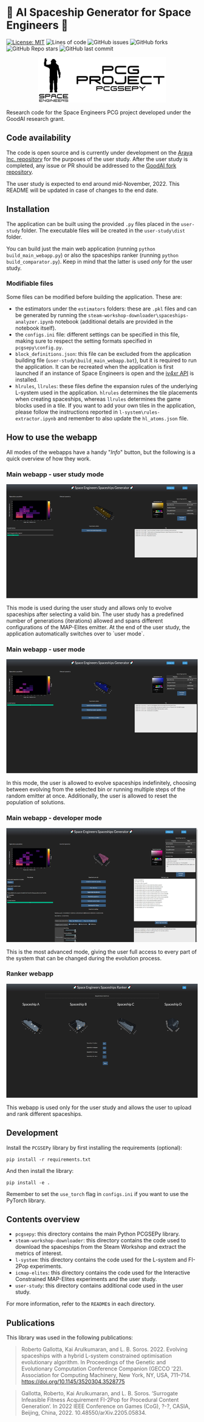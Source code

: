 # 🚀 AI Spaceship Generator for Space Engineers 🚀
[![License: MIT](https://img.shields.io/badge/License-MIT-yellow.svg)](https://opensource.org/licenses/MIT)
![Lines of code](https://img.shields.io/tokei/lines/github/arayabrain/space-engineers-ai-spaceship-generator)
![GitHub issues](https://img.shields.io/github/issues-raw/arayabrain/space-engineers-ai-spaceship-generator)
![GitHub forks](https://img.shields.io/github/forks/arayabrain/space-engineers-ai-spaceship-generator?style=social)
![GitHub Repo stars](https://img.shields.io/github/stars/arayabrain/space-engineers-ai-spaceship-generator?style=social)
![GitHub last commit](https://img.shields.io/github/last-commit/arayabrain/space-engineers-ai-spaceship-generator)

<p align="center">
  <img src="media/pcgsepy_banner.png" alt="pcgsepy_banner" height="120"/>
</p>
Research code for the Space Engineers PCG project developed under the GoodAI research grant.

## Code availability
The code is open source and is currently under development on the [Araya Inc. repository](https://github.com/arayabrain/space-engineers-ai-spaceship-generator) for the purposes of the user study. After the user study is completed, any issue or PR should be addressed to the [GoodAI fork repository](https://github.com/martinpoliak-goodai/space-engineers-ai-spaceship-generator).

The user study is expected to end around mid-November, 2022. This README will be updated in case of changes to the end date.

## Installation
The application can be built using the provided `.py` files placed in the `user-study` folder. The executable files will be created in the `user-study\dist` folder.

You can build just the main web application (running `python build_main_webapp.py`) or also the spaceships ranker (running `python build_comparator.py`). Keep in mind that the latter is used *only* for the user study.

### Modifiable files
Some files can be modified before building the application. These are:
- the estimators under the `estimators` folders: these are `.pkl` files and can be generated by running the `steam-workshop-downloader\spaceships-analyzer.ipynb` notebook (additional details are provided in the notebook itself).
- the `configs.ini` file: different settings can be specified in this file, making sure to respect the setting formats specified in `pcgsepy\config.py`.
- `block_definitions.json`: this file can be excluded from the application building file (`user-study\build_main_webapp.bat`), but it is required to run the application. It can be recreated when the application is first launched if an instance of Space Engineers is open and the [iv4xr API](https://github.com/iv4xr-project/iv4xr-se-plugin) is installed.
- `hlrules`, `llrules`: these files define the expansion rules of the underlying L-system used in the application. `hlrules` determines the tile placements when creating spaceships, whereas `llrules` determines the game blocks used in a tile. If you want to add your own tiles in the application, please follow the instructions reported in `l-system\rules-extractor.ipynb` and remember to also update the `hl_atoms.json` file.

## How to use the webapp
All modes of the webapps have a handy "*Info*" button, but the following is a quick overview of how they work.

### Main webapp - user study mode
<p align="center">
  <img src="media/UI_userstudy_preview.jpg" alt="ui_userstudy_preview" height="300"/>
</p>
This mode is used during the user study and allows only to evolve spaceships after selecting a valid bin. The user study has a predefined number of generations (iterations) allowed and spans different configurations of the MAP-Elites emitter. At the end of the user study, the application automatically switches over to `user mode`.

### Main webapp - user mode
<p align="center">
  <img src="media/UI_usermode_preview.jpg" alt="ui_usermode_preview" height="300"/>
</p>
In this mode, the user is allowed to evolve spaceships indefinitely, choosing between evolving from the selected bin or running multiple steps of the random emitter at once. Additionally, the user is allowed to reset the population of solutions.

### Main webapp - developer mode
<p align="center">
  <img src="media/UI_devmode_preview.jpg" alt="ui_devmode_preview" height="300"/>
</p>
This is the most advanced mode, giving the user full access to every part of the system that can be changed during the evolution process.

### Ranker webapp
<p align="center">
  <img src="media/UI_comparator_preview.jpg" alt="ui_comparator_preview" height="300"/>
</p>
This webapp is used only for the user study and allows the user to upload and rank different spaceships.

## Development
Install the `PCGSEPy` library by first installing the requirements (optional):
```
pip install -r requirements.txt
```
And then install the library:
```
pip install -e .
```
Remember to set the `use_torch` flag in `configs.ini` if you want to use the PyTorch library.

## Contents overview
- `pcgsepy`: this directory contains the main Python PCGSEPy library.
- `steam-workshop-downloader`: this directory contains the code used to download the spaceships from the Steam Workshop and extract the metrics of interest.
- `l-system`: this directory contains the code used for the L-system and FI-2Pop experiments.
- `icmap-elites`: this directory contains the code used for the Interactive Constrained MAP-Elites experiments and the user study.
- `user-study`: this directory contains additional code used in the user study.

For more information, refer to the `README`s in each directory.

## Publications
This library was used in the following publications:
> Roberto Gallotta, Kai Arulkumaran, and L. B. Soros. 2022. Evolving spaceships with a hybrid L-system constrained optimisation evolutionary algorithm. In Proceedings of the Genetic and Evolutionary Computation Conference Companion (GECCO '22). Association for Computing Machinery, New York, NY, USA, 711–714. https://doi.org/10.1145/3520304.3528775

> Gallotta, Roberto, Kai Arulkumaran, and L. B. Soros. ‘Surrogate Infeasible Fitness Acquirement FI-2Pop for Procedural Content Generation’. In 2022 IEEE Conference on Games (CoG), ?-?, CASIA, Beijing, China, 2022. 10.48550/arXiv.2205.05834.